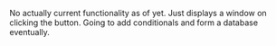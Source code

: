 No actually current functionality as of yet. Just displays a window on clicking the button. Going to add conditionals and form a database eventually.

